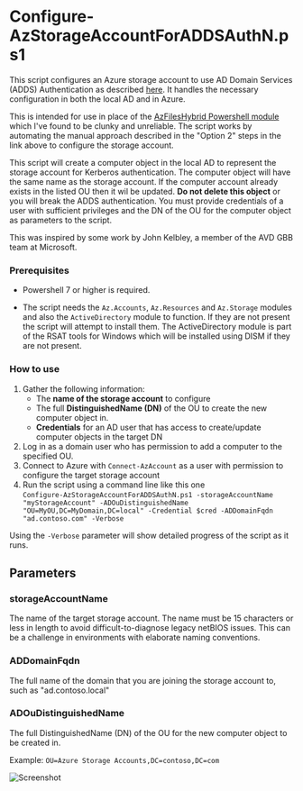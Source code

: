 # Configure-AzStorageAccountForADDSAuthN.ps1

This script configures an Azure storage account to use AD Domain Services (ADDS) Authentication as described [here](https://docs.microsoft.com/en-us/azure/storage/files/storage-files-identity-auth-active-directory-enable).  It handles the necessary configuration in both the local AD and in Azure.

This is intended for use in place of the [AzFilesHybrid Powershell module](https://github.com/Azure-Samples/azure-files-samples/releases) which I've found to be clunky and unreliable.  The script works by automating the manual approach described in the "Option 2" steps in the link above to configure the storage account.

This script will create a computer object in the local AD to represent the storage account for Kerberos authentication.  The computer object will have the same name as the storage account.  If the computer account already exists in the listed OU then it wil be updated.  **Do not delete this object** or you will break the ADDS authentication.  You must provide credentials of a user with sufficient privileges and the DN of the OU for the computer object as parameters to the script.

This was inspired by some work by John Kelbley, a member of the AVD GBB team at Microsoft.

### **Prerequisites**

* Powershell 7 or higher is required.

* The script needs the `Az.Accounts`, `Az.Resources` and `Az.Storage` modules and also the `ActiveDirectory` module to function.  If they are not present the script will attempt to install them.  The ActiveDirectory module is part of the RSAT tools for Windows which will be installed using DISM if they are not present.

### How to use

1. Gather the following information:
    * The **name of the storage account** to configure
    * The full **DistinguishedName (DN)** of the OU to create the new computer object in.
    * **Credentials** for an AD user that has access to create/update computer objects in the target DN
2. Log in as a domain user who has permission to add a computer to the specified OU.
3. Connect to Azure with `Connect-AzAccount` as a user with permission to configure the target storage account
4. Run the script using a command line like this one<br> `Configure-AzStorageAccountForADDSAuthN.ps1 -storageAccountName "myStorageAccount" -ADOuDistinguishedName "OU=MyOU,DC=MyDomain,DC=local" -Credential $cred -ADDomainFqdn "ad.contoso.com" -Verbose`

Using the `-Verbose` parameter will show detailed progress of the script as it runs.

## **Parameters**

### **storageAccountName**

The name of the target storage account. The name must be 15 characters or less in length to avoid difficult-to-diagnose legacy netBIOS issues.  This can be a challenge in environments with elaborate naming conventions.

### **ADDomainFqdn**

The full name of the domain that you are joining the storage account to, such as "ad.contoso.local"

### **ADOuDistinguishedName**

The full DistinguishedName (DN) of the OU for the new computer object to be created in.

Example: `OU=Azure Storage Accounts,DC=contoso,DC=com`

![Screenshot](https://github.com/hooverken/ARMPowershell/blob/main/Configure-AzFilesShareForADDSAuthn/Configure-AzStorageAccountForADDSAuthN.png?raw=true)